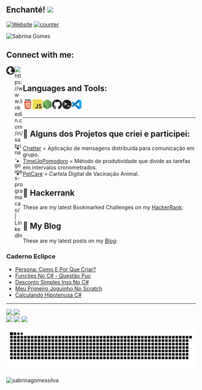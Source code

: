 

## Enchanté! <a href="https://cadernoeclipse.blogspot.com/"><img src="https://media.giphy.com/media/hvRJCLFzcasrR4ia7z/giphy.gif" width="25px"></a>



[![Website](https://img.shields.io/website?label=SabrinaGomes&style=for-the-badge&url=https://cadernoeclipse.blogspot.com/)](https://cadernoeclipse.blogspot.com/) [![counter](https://enlwssp2aca3wsc.m.pipedream.net)](https://github.com/sabrinagomessilva)

![Sabrina Gomes](https://1.bp.blogspot.com/-sQ-rAx9u-lA/YU-KC19p4LI/AAAAAAAC3xc/lEJeNl_1PE46siiPrHY1FjVH-G8NpHfNACLcBGAsYHQ/s16000/8df5ef4158d0ed62f8c5ecfde97607fdb0772973da39a3ee5e6b4b0d3255bfef95601890afd80709da39a3ee5e6b4b0d3255bfef95601890afd8070905407cd197971527bb81b74663037342%2B%25281%2529.png)

## Connect with me:

[<img align="left" alt="https://cadernoeclipse.blogspot.com/" width="22px" src="https://raw.githubusercontent.com/iconic/open-iconic/master/svg/globe.svg" />][website]
[<img align="left" alt="https://www.linkedin.com/in/sabrina-gomes-programacao/ | LinkedIn" width="22px" src="https://cdn.jsdelivr.net/npm/simple-icons@v3/icons/linkedin.svg" />][linkedin]

<br />

## Languages and Tools:

<img align="left" alt="HTML5" width="26px" src="https://raw.githubusercontent.com/github/explore/80688e429a7d4ef2fca1e82350fe8e3517d3494d/topics/html/html.png" />
<img align="left" alt="JavaScript" width="26px" src="https://raw.githubusercontent.com/github/explore/80688e429a7d4ef2fca1e82350fe8e3517d3494d/topics/javascript/javascript.png" />
<img align="left" alt="Node.js" width="26px" src="https://raw.githubusercontent.com/github/explore/80688e429a7d4ef2fca1e82350fe8e3517d3494d/topics/nodejs/nodejs.png" />
<img align="left" alt="GitHub" width="26px" src="https://raw.githubusercontent.com/github/explore/78df643247d429f6cc873026c0622819ad797942/topics/github/github.png" />
<img align="left" alt="Terminal" width="26px" src="https://raw.githubusercontent.com/github/explore/80688e429a7d4ef2fca1e82350fe8e3517d3494d/topics/terminal/terminal.png" />
<img align="left" alt="Visual Studio Code" width="26px" src="https://raw.githubusercontent.com/github/explore/80688e429a7d4ef2fca1e82350fe8e3517d3494d/topics/visual-studio-code/visual-studio-code.png" />


<br />
<br />

---

## 📕 Alguns dos Projetos que criei e participei: 
- [Chatter](https://github.com/ICEI-PUC-Minas-PMV-ADS/Chatter) = Aplicação de mensagens distribuída para comunicação em grupo. 
- [TimeUpPomodoro](https://github.com/ICEI-PUC-Minas-PMV-ADS/TimeUpPomodoro) = Método de produtividade que divide as tarefas em intervalos cronometrados.
- [PetCare](https://github.com/ICEI-PUC-Minas-PMV-ADS/PetCare-) = Cartela Digital de Vacinação Animal.
 
 


## 📕 Hackerrank

These are my latest Bookmarked Challenges on my [HackerRank]:


## 📘 My Blog 

These are my latest posts on my [Blog][website]:

### Caderno Eclipce

<!-- BLOG:START -->
- [Persona: Como E Por Que Criar?](https://cadernoeclipse.blogspot.com/2021/09/persona-como-e-por-que-criar.html)
- [Funções No C# - Questão Puc](https://cadernoeclipse.blogspot.com/2021/08/funcoes-no-c-questao-puc.html)
- [Desconto Simples Inss No C#
](https://cadernoeclipse.blogspot.com/2021/08/desconto-simples-inss-no-c.html)
- [Meu Primeiro Joguinho No Scratch
](https://cadernoeclipse.blogspot.com/2021/06/meu-primeiro-joguinho-no-scratch.html)
- [Calculando Hipotenusa C#](https://cadernoeclipse.blogspot.com/2021/08/calculando-hipotenusa-c.html)
<!-- BLOG:END -->


---

[website]: https://cadernoeclipse.blogspot.com/
[linkedin]: https://www.linkedin.com/in/sabrina-gomes-programacao/
[Alura]: https://cursos.alura.com.br/user/sabrinagomessilva
[HackerRank]: https://www.hackerrank.com/challenges/bookmarks

 <div>
  <a href="https://github.com/sabrinagomessilva">
  <img height="180em" src="https://github-readme-stats.vercel.app/api?username=sabrinagomessilva&show_icons=true&theme=dracula&include_all_commits=true&count_private=true"/>
  <img height="180em" src="https://github-readme-stats.vercel.app/api/top-langs/?username=sabrinagomessilva&layout=compact&langs_count=7&theme=dracula"/>

</div>
  
  <div>
<a href="https://discord.gg/je2GW4QN" target="_blank"><img src="https://img.shields.io/badge/Discord-7289DA?style=for-the-badge&logo=discord&logoColor=white" target="_blank"></a> 
  <a href = "mailto:sabrinagomes3@gmail.com"><img src="https://img.shields.io/badge/-Gmail-%23333?style=for-the-badge&logo=gmail&logoColor=white" target="_blank"></a>
  <a href="https://www.linkedin.com/in/sabrina-gomes-programacao/" target="_blank"><img src="https://img.shields.io/badge/-LinkedIn-%230077B5?style=for-the-badge&logo=linkedin&logoColor=white" target="_blank"></a> 
</div>
 
 ![Snake animation](https://github.com/sabrinagomessilva/sabrinagomessilva/blob/output/github-contribution-grid-snake.svg)
 
 <img align="center" alt="sabrinagomessilva" src="https://i.picasion.com/pic91/33c234d2c0721fec377fd23d1ab51151.gif">
 
</div>




